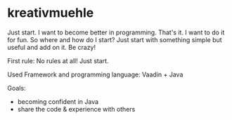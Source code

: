 # kreativmuehle

Just start. I want to become better in programming. That's it. I want to do it for fun. 
So where and how do I start?
Just start with something simple but useful and add on it.
Be crazy!

First rule:
No rules at all! Just start.


Used Framework and programming language:
Vaadin + Java


Goals:

* becoming confident in Java
* share the code & experience with others

